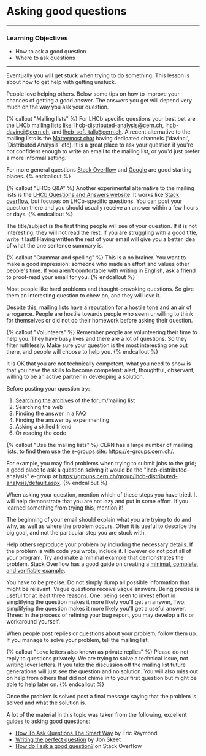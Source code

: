 # Asking good questions

------------------------
### Learning Objectives
* How to ask a good question
* Where to ask questions
------------------------- 

Eventually you will get stuck when trying to do something.
This lesson is about how to get help with getting unstuck.

People love helping others. Below some tips on how to improve
your chances of getting a good answer. The answers you get
will depend very much on the way you ask your question.

{% callout "Mailing lists" %}
For LHCb specific questions your best bet are the LHCb mailing
lists like: 
[lhcb-distributed-analysis@cern.ch](mailto:lhcb-distributed-analysis@cern.ch),
[lhcb-davinci@cern.ch](mailto:lhcb-davinci@cern.ch),
and [lhcb-soft-talk@cern.ch](mailto:lhcb-soft-talk@cern.ch). 
A recent alternative to the mailing lists is the [Mattermost chat](https://mattermost.web.cern.ch/lhcb) having dedicated channels ('davinci', 'Distributed Analysis' etc). It is a great place to ask your question if you're not confident enough to write an email to the mailing list, or you'd just prefer a more informal setting. 

For more general questions [Stack Overflow](http://stackoverflow.com/) and
[Google](http://google.com) are good starting places.
{% endcallout %} 

{% callout "LHCb Q&A" %}
Another experimental alternative to the mailing lists is the [LHCb Questions and 
Answers website](https://lhcbqa.web.cern.ch/lhcbqa/).
It works like [Stack overflow](https://stackoverflow.com/), but focuses on LHCb-specific questions.
You can post your question there and you should usually receive an answer within a few hours or days.
{% endcallout %} 

The title/subject is the first thing people will see of your
question. If it is not interesting, they will not read the rest.
If you are struggling with a good title, write it last! Having
written the rest of your email will give you a better idea of what
the one sentence summary is.

{% callout "Grammar and spelling" %}
This is a no brainer. You want to make a good impression:
someone who made an effort and values other people's time.
If you aren't comfortable with writing in English, ask a friend
to proof-read your email for you.
{% endcallout %} 

Most people like hard problems and thought-provoking questions. So
give them an interesting question to chew on, and they will love it.

Despite this, mailing lists have a reputation for a hostile tone and
an air of arrogance. People are hostile towards people who seem unwilling
to think for themselves or did not do their homework before asking their
question.

{% callout "Volunteers" %}
Remember people are volunteering their time to help you. They have busy
lives and there are a lot of questions. So they filter ruthlessly. Make
sure your question is the most interesting one out there, and people
will choose to help you.
{% endcallout %} 

It is OK that you are not technically competent, what you need to show is
that you have the skills to become competent: alert, thoughtful, observant,
willing to be an active partner in developing a solution.

Before posting your question try:

1. [Searching the archives](https://e-groups.cern.ch/e-groups/EgroupsSearchForm.do) of the forum/mailing list
2. Searching the web
3. Finding the answer in a FAQ
4. Finding the answer by experimenting
5. Asking a skilled friend
6. Or reading the code

{% callout "Use the mailing lists" %}
CERN has a large number of mailiing lists, to find them use the e-groups site:
https://e-groups.cern.ch/. 

For example, you may find problems when trying to submit jobs to the grid; a good place to ask a question solving it would be the "lhcb-distributed-analysis" e-group at https://groups.cern.ch/group/lhcb-distributed-analysis/default.aspx. 
{% endcallout %}

When asking your question, mention which of these steps you have tried. It
will help demonstrate that you are not lazy and put in some effort. If you
learned something from trying this, mention it!

The beginning of your email should explain what you are trying to do and
why, as well as where the problem occurs. Often it is useful to describe
the big goal, and not the particular step you are stuck with.

Help others reproduce your problem by including the necessary details. If
the problem is with code you wrote, include it. However do not post all of your
program. Try and make a minimal example that demonstrates the problem. Stack
Overflow has a good guide on creating a [minimal, complete, and verifiable
example](http://stackoverflow.com/help/mcve).

You have to be precise. Do not simply dump all possible information that
might be relevant. Vague questions receive vague answers. Being precise is
useful for at least three reasons. One: being seen to invest effort in simplifying
the question makes it more likely you'll get an answer, Two: simplifying
the question makes it more likely you'll get a useful answer. Three: In
the process of refining your bug report, you may develop a fix or workaround yourself.

When people post replies or questions about your problem, follow them up. If
you manage to solve your problem, tell the mailing list.

{% callout "Love letters also known as private replies" %}
Please do not reply to questions privately. We are trying to solve a technical
issue, not writing lover letters. If you take the discussion
off the mailing list future generations will just see the question and no
solution. You will also miss out on help from others that did not chime
in to your first question but might be able to help later on.
{% endcallout %} 

Once the problem is solved post a final message saying that the problem is
solved and what the solution is.

A lot of the material in this topic was taken from the following, excellent
guides to asking good questions:

 * [How To Ask Questions The Smart Way](http://www.catb.org/esr/faqs/smart-questions.html) by
   Eric Raymond
 * [Writing the perfect question](http://codeblog.jonskeet.uk/2010/08/29/writing-the-perfect-question/)
   by Jon Skeet
 * [How do I ask a good question?](http://stackoverflow.com/help/how-to-ask) on Stack Overflow
